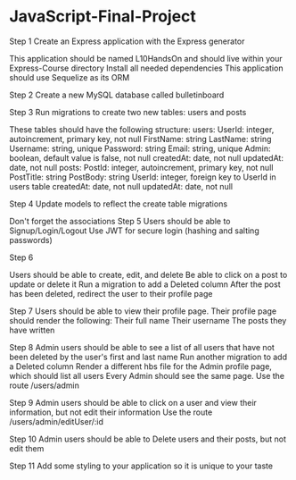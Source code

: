 # JavaScript-Final-Project

Step 1
Create an Express application with the Express generator

This application should be named L10HandsOn and should live within your Express-Course directory
Install all needed dependencies
This application should use Sequelize as its ORM

Step 2
Create a new MySQL database called bulletinboard

Step 3
Run migrations to create two new tables: users and posts

These tables should have the following structure:
users:
UserId: integer, autoincrement, primary key, not null
FirstName: string
LastName: string
Username: string, unique
Password: string
Email: string, unique
Admin: boolean, default value is false, not null
createdAt: date, not null
updatedAt: date, not null
posts:
PostId: integer, autoincrement, primary key, not null
PostTitle: string
PostBody: string
UserId: integer, foreign key to UserId in users table
createdAt: date, not null
updatedAt: date, not null

Step 4
Update models to reflect the create table migrations

Don't forget the associations
Step 5
Users should be able to Signup/Login/Logout
Use JWT for secure login (hashing and salting passwords)

Step 6

Users should be able to create, edit, and delete
Be able to click on a post to update or delete it
Run a migration to add a Deleted column
After the post has been deleted, redirect the user to their profile page

Step 7
Users should be able to view their profile page. Their profile page should render the following:
Their full name
Their username
The posts they have written

Step 8
Admin users should be able to see a list of all users that have not been deleted by the user's first and last name
Run another migration to add a Deleted column
Render a different hbs file for the Admin profile page, which should list all users
Every Admin should see the same page. Use the route /users/admin

Step 9
Admin users should be able to click on a user and view their information, but not edit their information
Use the route /users/admin/editUser/:id

Step 10
Admin users should be able to Delete users and their posts, but not edit them

Step 11
Add some styling to your application so it is unique to your taste
